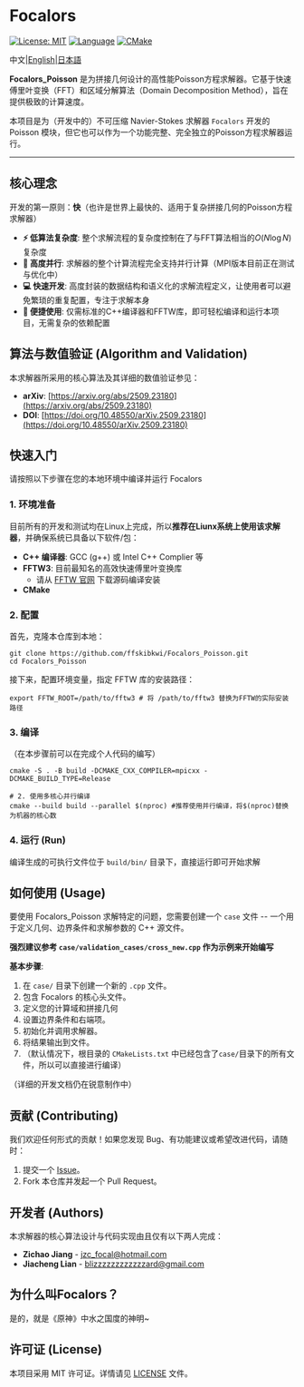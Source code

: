# Focalors

[![License: MIT](https://img.shields.io/badge/License-MIT-yellow.svg)](https://opensource.org/licenses/MIT)
[![Language](https://img.shields.io/badge/Language-C%2B%2B-blue.svg)](https://isocpp.org/)
[![CMake](https://img.shields.io/badge/Build-CMake-green.svg)](https://cmake.org/)

中文|[English](README_en.md)|[日本語](README_ja.md)

**Focalors_Poisson** 是为拼接几何设计的高性能Poisson方程求解器。它基于快速傅里叶变换（FFT）和区域分解算法（Domain Decomposition Method），旨在提供极致的计算速度。

本项目是为（开发中的）不可压缩 Navier-Stokes 求解器 `Focalors` 开发的 Poisson 模块，但它也可以作为一个功能完整、完全独立的Poisson方程求解器运行。

---

## 核心理念

开发的第一原则：**快**（也许是世界上最快的、适用于复杂拼接几何的Poisson方程求解器）

*   **⚡️ 低算法复杂度**: 整个求解流程的复杂度控制在了与FFT算法相当的$O\left(N \log N\right)$复杂度
*   **🚀 高度并行**: 求解器的整个计算流程完全支持并行计算（MPI版本目前正在测试与优化中）
*   **💻 快速开发**: 高度封装的数据结构和语义化的求解流程定义，让使用者可以避免繁琐的重复配置，专注于求解本身
*   **🔧 便捷使用**: 仅需标准的C++编译器和FFTW库，即可轻松编译和运行本项目，无需复杂的依赖配置

## 算法与数值验证 (Algorithm and Validation)

本求解器所采用的核心算法及其详细的数值验证参见：

*   **arXiv**: [https://arxiv.org/abs/2509.23180](https://arxiv.org/abs/2509.23180)
*   **DOI**: [https://doi.org/10.48550/arXiv.2509.23180](https://doi.org/10.48550/arXiv.2509.23180)

## 快速入门

请按照以下步骤在您的本地环境中编译并运行 Focalors

### 1. 环境准备

目前所有的开发和测试均在Linux上完成，所以**推荐在Liunx系统上使用该求解器**，并确保系统已具备以下软件/包：

*   **C++ 编译器**: GCC (g++) 或 Intel C++ Complier 等
*   **FFTW3**: 目前最知名的高效快速傅里叶变换库
    *   请从 [FFTW 官网](http://www.fftw.org/download.html) 下载源码编译安装
*   **CMake**

### 2. 配置

首先，克隆本仓库到本地：
```shell
git clone https://github.com/ffskibkwi/Focalors_Poisson.git
cd Focalors_Poisson
```

接下来，配置环境变量，指定 FFTW 库的安装路径：
```shell
export FFTW_ROOT=/path/to/fftw3 # 将 /path/to/fftw3 替换为FFTW的实际安装路径
```

### 3. 编译
（在本步骤前可以在完成个人代码的编写）

```shell
cmake -S . -B build -DCMAKE_CXX_COMPILER=mpicxx -DCMAKE_BUILD_TYPE=Release

# 2. 使用多核心并行编译
cmake --build build --parallel $(nproc) #推荐使用并行编译，将$(nproc)替换为机器的核心数
```

### 4. 运行 (Run)

编译生成的可执行文件位于 `build/bin/` 目录下，直接运行即可开始求解

## 如何使用 (Usage)

要使用 Focalors_Poisson 求解特定的问题，您需要创建一个 `case` 文件 -- 一个用于定义几何、边界条件和求解参数的 C++ 源文件。

**强烈建议参考 `case/validation_cases/cross_new.cpp` 作为示例来开始编写**

**基本步骤**:
1.  在 `case/` 目录下创建一个新的 `.cpp` 文件。
2.  包含 Focalors 的核心头文件。
3.  定义您的计算域和拼接几何
4.  设置边界条件和右端项。
5.  初始化并调用求解器。
6.  将结果输出到文件。
7.  （默认情况下，根目录的 `CMakeLists.txt` 中已经包含了`case/`目录下的所有文件，所以可以直接进行编译）

（详细的开发文档仍在锐意制作中）

## 贡献 (Contributing)

我们欢迎任何形式的贡献！如果您发现 Bug、有功能建议或希望改进代码，请随时：
1.  提交一个 [Issue](https://github.com/your-username/Focalors/issues)。
2.  Fork 本仓库并发起一个 Pull Request。

## 开发者 (Authors)

本求解器的核心算法设计与代码实现由且仅有以下两人完成：

*   **Zichao Jiang** - [jzc_focal@hotmail.com](mailto:jzc_focal@hotmail.com)
*   **Jiacheng Lian** - [blizzzzzzzzzzzzard@gmail.com](mailto:blizzzzzzzzzzzzard@gmail.com)

## 为什么叫Focalors？
是的，就是《原神》中水之国度的神明~

## 许可证 (License)

本项目采用 MIT 许可证。详情请见 [LICENSE](LICENSE) 文件。